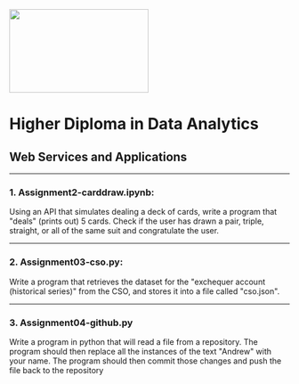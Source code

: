
<img src="https://mjconroy.com/wp-content/uploads/2023/04/ATU-Logo.png" width="250" height="150">

# Higher Diploma in Data Analytics

## **Web Services and Applications**
***

### 1. **Assignment2-carddraw.ipynb:**

Using an API that simulates dealing a deck of cards, write a program that "deals" (prints out) 5 cards. Check if the user has drawn a pair, triple, straight, or all of the same suit and congratulate the user.

***
### **2. Assignment03-cso.py:**

Write a program that retrieves the dataset for the "exchequer account (historical series)" from the CSO, and stores it into a file called "cso.json".

***

### **3. Assignment04-github.py**

Write a program in python that will read a file from a repository.
The program should then replace all the instances of the text "Andrew" with your name. 
The program should then commit those changes and push the file back to the repository
